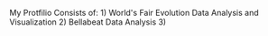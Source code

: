 My Protfilio Consists of:
    1) World's Fair Evolution Data Analysis and Visualization
    2) Bellabeat Data Analysis
    3) 
    
